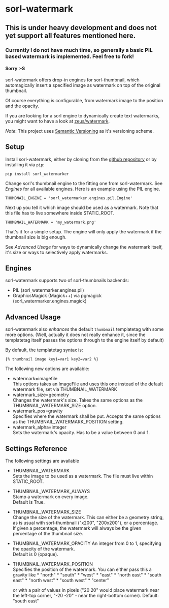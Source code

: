 # sorl-watermark
## This is under heavy development and does not yet support all features mentioned here.
### Currently I do not have much time, so generally a basic PIL based watermark is implemented. Feel free to fork!
#### Sorry :-S

sorl-watermark offers drop-in engines for sorl-thumbnail, which automagically
insert a specified image as watermark on top of the original thumbnail.

Of course everything is configurable, from watermark image to the position and
the opacity.

If you are looking for a sorl engine to dynamically create text watermarks,
you might want to have a look at [zeus/watermark](https://bitbucket.org/zeus/watermarker/overview).

_Note_: This project uses [Semantic Versioning](http://semver.org/) as it's
        versioning scheme.

## Setup
Install sorl-watermark, either by cloning from the [github repository]() or
by installing it via `pip`:

    pip install sorl_watermarker

Change sorl's thumbnail engine to the fitting one from sorl-watermark.
See _Engines_ for all available engines. Here is an example using the PIL
engine.

    THUMBNAIL_ENGINE = 'sorl_watermarker.engines.pil.Engine'

Next up you tell it which image should be used as a watermark. Note that this
file has to live somewhere inside STATIC\_ROOT.

    THUMBNAIL_WATERMARK = 'my_watermark.png'

That's it for a simple setup. The engine will only apply the watermark
if the thumbnail size is big enough. 

See _Advanced Usage_ for ways to dynamically change the watermark itself,
it's size or ways to selectively apply watermarks.

## Engines
sorl-watermark supports two of sorl-thumbnails backends:

* PIL (sorl_watermarker.engines.pil)
* GraphicsMagick (Magick++) via pgmagick (sorl_watermarker.engines.magick)

## Advanced Usage
sorl-watermark also _enhances_ the default `thumbnail` templatetag with some
more options. (Well, actually it does not really enhance it, since the templatetag
itself passes the options through to the engine itself by default)

By default, the templatetag syntax is:

    {% thumbnail image key1=var1 key2=var2 %}

The following new options are available:

* watermark=imagefile  
  This options takes an ImageFile and uses this one instead of the default
  watermark file, set via THUMBNAIL\_WATERMARK
* watermark\_size=geometry  
  Changes the watermark's size. Takes the same options as the
  THUMBNAIL\_WATERMARK\_SIZE option.
* watermark\_pos=gravity  
  Specifies where the watermark shall be put. Accepts the same options as the
  THUMBNAIL\_WATERMARK\_POSITION setting.
* watermark_alpha=integer  
  Sets the watermark's opacity. Has to be a value between 0 and 1.

## Settings Reference
The following settings are available

* THUMBNAIL\_WATERMARK  
  Sets the image to be used as a watermark. The file must live within 
  STATIC\_ROOT.

* THUMBNAIL\_WATERMARK\_ALWAYS  
  Stamp a watermark on every image.  
  Default is True.

* THUMBNAIL\_WATERMARK\_SIZE  
  Change the size of the watermark. This can either be a geometry string, as
  is usual with sorl-thumbnail ("x200", "200x200"), or a percentage.  
  If given a percentage, the watermark will always be the given percentage
  of the thumbnail size.

* THUMBNAIL\_WATERMARK\_OPACITY
  An integer from 0 to 1, specifying the opacity of the watermark.  
  Default is 0 (opaque).

* THUMBNAIL\_WATERMARK\_POSITION  
  Specifies the position of the watermark. You can either pass this a gravity
  like
      * "north"
      * "south"
      * "west"
      * "east"
      * "north east"
      * "south east"
      * "north west"
      * "south west"
      * "center"

  or with a pair of values in pixels ("20 20" would place watermark near the left-top corner,
  "-20 -20" - near the right-bottom corner).  Default: "south east"


